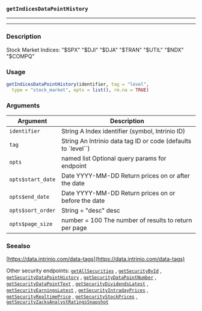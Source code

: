 ### `getIndicesDataPointHistory`
***
***

### Description

 Stock Market Indices: "$SPX"   "$DJI"   "$DJA"   "$TRAN"  "$UTIL"  "$NDX"   "$COMPQ"

### Usage
```r
getIndicesDataPointHistory(identifier, tag = "level",
  type = "stock_market", opts = list(), rm.na = TRUE)
```

### Arguments
Argument      |Description
------------- |----------------
```identifier```     |     String A Index identifier (symbol, Intrinio ID)
```tag```     |     String An Intrinio data tag ID or code (defaults to `level``)
```opts```     |     named list Optional query params for endpoint
```opts$start_date```     |     Date YYYY-MM-DD Return prices on or after the date
```opts$end_date```     |     Date YYYY-MM-DD Return prices on or before the date
```opts$sort_order```     |     String = "desc" desc | asc
```opts$page_size```     |     number = 100 The number of results to return per page
### Seealso

 [https://data.intrinio.com/data-tags](https://data.intrinio.com/data-tags) 
 
 Other security endpoints: [`getAllSecurities`](getAllSecurities.md) ,
  [`getSecurityById`](getSecurityById.md) ,
  [`getSecurityDataPointHistory`](getSecurityDataPointHistory.md) ,
  [`getSecurityDataPointNumber`](getSecurityDataPointNumber.md) ,
  [`getSecurityDataPointText`](getSecurityDataPointText.md) ,
  [`getSecurityDividendsLatest`](getSecurityDividendsLatest.md) ,
  [`getSecurityEarningsLatest`](getSecurityEarningsLatest.md) ,
  [`getSecurityIntradayPrices`](getSecurityIntradayPrices.md) ,
  [`getSecurityRealtimePrice`](getSecurityRealtimePrice.md) ,
  [`getSecurityStockPrices`](getSecurityStockPrices.md) ,
  [`getSecurityZacksAnalystRatingsSnapshot`](getSecurityZacksAnalystRatingsSnapshot.md) 

